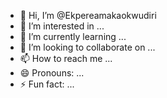 - 👋 Hi, I’m @Ekpereamakaokwudiri
- 👀 I’m interested in ...
- 🌱 I’m currently learning ...
- 💞️ I’m looking to collaborate on ...
- 📫 How to reach me ...
- 😄 Pronouns: ...
- ⚡ Fun fact: ...

<!---
Ekpereamakaokwudiri/Ekpereamakaokwudiri is a ✨ special ✨ repository because its `README.md` (this file) appears on your GitHub profile.
You can click the Preview link to take a look at your changes.
--->
